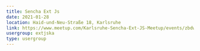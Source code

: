 ```yaml
---
title: Sencha Ext Js
date: 2021-01-28
location: Haid-und-Neu-Straße 18, Karlsruhe
link: https://www.meetup.com/Karlsruhe-Sencha-Ext-JS-Meetup/events/zbdwcpycccblc/
usergroup: extjska
type: usergroup
---
```

